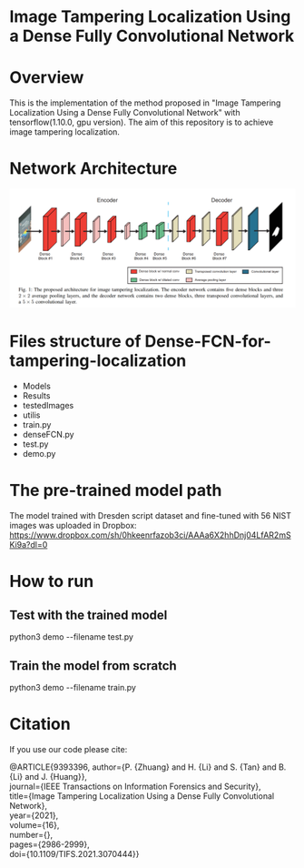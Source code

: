 # Image Tampering Localization Using a Dense Fully Convolutional Network

# Overview
This is the implementation of the method proposed in "Image Tampering Localization Using a Dense Fully Convolutional Network" with tensorflow(1.10.0, gpu version). The aim of this repository is to achieve image tampering localization.
# Network Architecture
![image](https://github.com/ZhuangPeiyu/Dense-FCN-for-tampering-localization/blob/master/networkArchitecture/158b993b1ea5a0b7ee6e460376e3ce2.png)
# Files structure of Dense-FCN-for-tampering-localization
- Models
- Results
- testedImages
- utilis
- train.py
- denseFCN.py
- test.py
- demo.py

# The pre-trained model path
The model trained with Dresden script dataset and fine-tuned with 56 NIST images was uploaded in Dropbox: https://www.dropbox.com/sh/0hkeenrfazob3ci/AAAa6X2hhDnj04LfAR2mSKi9a?dl=0
# How to run
## Test with the trained model

python3 demo --filename test.py

## Train the model from scratch
python3 demo --filename train.py

# Citation
If you use our code please cite: 

@ARTICLE{9393396,  author={P. {Zhuang} and H. {Li} and S. {Tan} and B. {Li} and J. {Huang}},  
journal={IEEE Transactions on Information Forensics and Security},   
title={Image Tampering Localization Using a Dense Fully Convolutional Network},   
year={2021},  
volume={16},  
number={},  
pages={2986-2999},  
doi={10.1109/TIFS.2021.3070444}}

